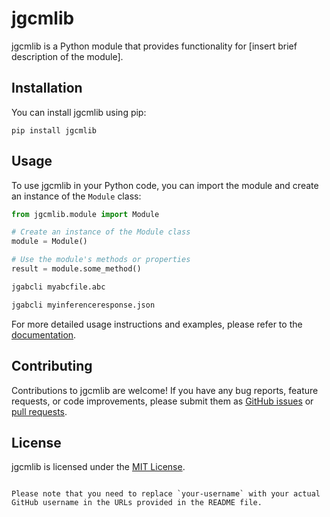 # jgcmlib

jgcmlib is a Python module that provides functionality for [insert brief description of the module].

## Installation

You can install jgcmlib using pip:

```shell
pip install jgcmlib
```

## Usage

To use jgcmlib in your Python code, you can import the module and create an instance of the `Module` class:

```python
from jgcmlib.module import Module

# Create an instance of the Module class
module = Module()

# Use the module's methods or properties
result = module.some_method()
```

```sh
jgabcli myabcfile.abc
```

```sh
jgabcli myinferenceresponse.json
```


For more detailed usage instructions and examples, please refer to the [documentation](https://github.com/your-username/jgcmlib/blob/main/README.md).

## Contributing

Contributions to jgcmlib are welcome! If you have any bug reports, feature requests, or code improvements, please submit them as [GitHub issues](https://github.com/your-username/jgcmlib/issues) or [pull requests](https://github.com/your-username/jgcmlib/pulls).

## License

jgcmlib is licensed under the [MIT License](https://github.com/your-username/jgcmlib/blob/main/LICENSE).
```

Please note that you need to replace `your-username` with your actual GitHub username in the URLs provided in the README file.